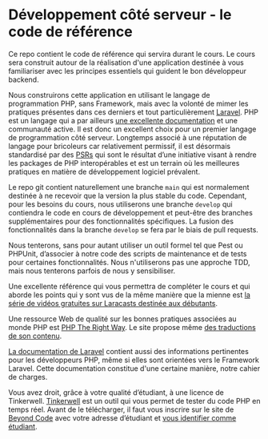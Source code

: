 # Développement côté serveur - le code de référence

Ce repo contient le code de référence qui servira durant le cours. Le cours sera construit autour de la réalisation
d'une application destinée à vous familiariser avec les principes essentiels qui guident le bon développeur backend.

Nous construirons cette application en utilisant le langage de programmation PHP, sans Framework, mais avec la volonté de mimer les pratiques présentes dans ces derniers et tout particulièrement [Laravel](https://laravel.com). PHP est un langage qui a par ailleurs [une excellente documentation](https://www.php.net) et une communauté active. Il est donc un excellent choix pour un premier langage de programmation côté serveur. Longtemps associé à une réputation de langage pour bricoleurs car relativement permissif, il est désormais standardisé par des [PSRs](https://www.php-fig.org/psr/) qui sont le résultat d’une initiative visant à rendre les packages de PHP interopérables et est un terrain où les meilleures pratiques en matière de développement logiciel prévalent.

Le repo git contient naturellement une branche `main` qui est normalement destinée à ne recevoir que la version la plus stable du code. Cependant, pour les besoins du cours, nous utiliserons une branche `develop` qui contiendra le code en cours de développement et peut-être des branches supplémentaires pour des fonctionnalités spécifiques. La fusion des fonctionnalités dans la branche `develop` se fera par le biais de pull requests.

Nous tenterons, sans pour autant utiliser un outil formel tel que Pest ou PHPUnit, d’associer à notre code des scripts de maintenance et de tests pour certaines fonctionnalités. Nous n'utiliserons pas une approche TDD, mais nous tenterons parfois de nous y sensibiliser.

Une excellente référence qui vous permettra de compléter le cours et qui aborde les points qui y sont vus de la même manière que la mienne est [la série de vidéos gratuites sur Laracasts destinée aux débutants](https://laracasts.com/series/php-for-beginners-2023-edition).

Une ressource Web de qualité sur les bonnes pratiques associées au monde PHP est [PHP The Right Way](https://phptherightway.com/). Le site propose même [des traductions de son contenu](https://phptherightway.com/#translations).

[La documentation de Laravel](https://laravel.com/docs) contient aussi des informations pertinentes pour les développeurs PHP, même si elles sont orientées vers le Framework Laravel. Cette documentation constitue d'une certaine manière, notre cahier de charges.

Vous avez droit, grâce à votre qualité d’étudiant, à une licence de Tinkerwell. [Tinkerwell](https://tinkerwell.app/) est un outil qui vous permet de tester du code PHP en temps réel. Avant de le télécharger, il faut vous inscrire sur le site de [Beyond Code](https://beyondco.de/login) avec votre adresse d’étudiant et [vous identifier comme étudiant](https://tinkerwell.app/education).
